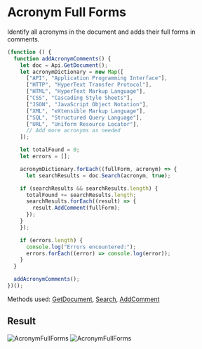 # Acronym Full Forms

Identify all acronyms in the document and adds their full forms in comments.

```ts
(function () {
  function addAcronymComments() {
    let doc = Api.GetDocument();
    let acronymDictionary = new Map([
      ["API", "Application Programming Interface"],
      ["HTTP", "HyperText Transfer Protocol"],
      ["HTML", "HyperText Markup Language"],
      ["CSS", "Cascading Style Sheets"],
      ["JSON", "JavaScript Object Notation"],
      ["XML", "eXtensible Markup Language"],
      ["SQL", "Structured Query Language"],
      ["URL", "Uniform Resource Locator"],
      // Add more acronyms as needed
    ]);

    let totalFound = 0;
    let errors = [];

    acronymDictionary.forEach((fullForm, acronym) => {
      let searchResults = doc.Search(acronym, true);

    if (searchResults && searchResults.length) {
      totalFound += searchResults.length;
      searchResults.forEach((result) => {
        result.AddComment(fullForm);
      });
    }
    });

    if (errors.length) {
      console.log("Errors encountered:");
      errors.forEach((error) => console.log(error));
    }
  }

  addAcronymComments();
})();
```

Methods used: [GetDocument](../../../../office-api/usage-api/text-document-api/Api/Methods/GetDocument.md), [Search](../../../../office-api/usage-api/text-document-api/ApiDocument/Methods/Search.md), [AddComment](../../../../office-api/usage-api/text-document-api/ApiRange/Methods/AddComment.md)

## Result

![AcronymFullForms](/assets/images/plugins/acronym-full-forms.png#gh-light-mode-only)
![AcronymFullForms](/assets/images/plugins/acronym-full-forms.dark.png#gh-dark-mode-only)

